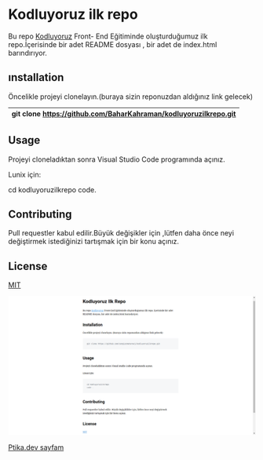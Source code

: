 # Kodluyoruz ilk repo
Bu repo [Kodluyoruz](https://www.kodluyoruz.org/) Front- End Eğitiminde oluşturduğumuz ilk repo.İçerisinde bir adet README dosyası , bir adet de index.html barındırıyor.
## ınstallation 
Öncelikle projeyi clonelayın.(buraya sizin reponuzdan aldığınız link gelecek)

|git clone https://github.com/BaharKahraman/kodluyoruzilkrepo.git| 
|:---:|

## Usage
Projeyi cloneladıktan sonra Visual Studio Code programında açınız.

Lunix için:

cd kodluyoruzilkrepo code.


## Contributing
Pull requestler kabul edilir.Büyük değişikler için ,lütfen daha önce neyi değiştirmek istediğinizi tartışmak için bir konu açınız.

## License
[MIT](https://choosealicense.com/licenses/mit/)


![](https://raw.githubusercontent.com/Kodluyoruz/taskforce/main/git/odev1/figures/markdown.png)



[Ptika.dev sayfam](https://app.patika.dev/bhrzdmr)


















